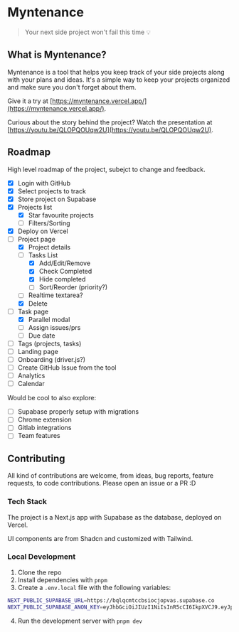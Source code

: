 # Myntenance

> Your next side project won't fail this time 💡

## What is Myntenance?

Myntenance is a tool that helps you keep track of your side projects along with your plans and ideas. It's a simple way to keep your projects organized and make sure you don't forget about them.

Give it a try at [https://myntenance.vercel.app/](https://myntenance.vercel.app/).

Curious about the story behind the project? Watch the presentation at [https://youtu.be/QLOPQOUqw2U](https://youtu.be/QLOPQOUqw2U).

## Roadmap

High level roadmap of the project, subejct to change and feedback.

- [x] Login with GitHub
- [x] Select projects to track
- [x] Store project on Supabase
- [x] Projects list
  - [x] Star favourite projects
  - [ ] Filters/Sorting
- [x] Deploy on Vercel
- [ ] Project page
  - [x] Project details
  - [ ] Tasks List
    - [x] Add/Edit/Remove
    - [x] Check Completed
    - [x] Hide completed
    - [ ] Sort/Reorder (priority?)
  - [ ] Realtime textarea?
  - [x] Delete
- [ ] Task page
  - [x] Parallel modal
  - [ ] Assign issues/prs
  - [ ] Due date
- [ ] Tags (projects, tasks)
- [ ] Landing page
- [ ] Onboarding (driver.js?)
- [ ] Create GitHub Issue from the tool
- [ ] Analytics
- [ ] Calendar

Would be cool to also explore:

- [ ] Supabase properly setup with migrations
- [ ] Chrome extension
- [ ] Gitlab integrations
- [ ] Team features

## Contributing

All kind of contributions are welcome, from ideas, bug reports, feature requests, to code contributions. Please open an issue or a PR :D

### Tech Stack

The project is a Next.js app with Supabase as the database, deployed on Vercel.

UI components are from Shadcn and customized with Tailwind.

### Local Development

1. Clone the repo
2. Install dependencies with `pnpm`
3. Create a `.env.local` file with the following variables:

```bash
NEXT_PUBLIC_SUPABASE_URL=https://bqlqcmtccbsiocjopvas.supabase.co
NEXT_PUBLIC_SUPABASE_ANON_KEY=eyJhbGciOiJIUzI1NiIsInR5cCI6IkpXVCJ9.eyJpc3MiOiJzdXBhYmFzZSIsInJlZiI6ImJxbHFjbXRjY2JzaW9jam9wdmFzIiwicm9sZSI6ImFub24iLCJpYXQiOjE3MTk4NTEyMjksImV4cCI6MjAzNTQyNzIyOX0.WSOXFefddaZUWCdvzeDfLNm8hp152ufl5R47PQbBKJ0
```

4. Run the development server with `pnpm dev`
